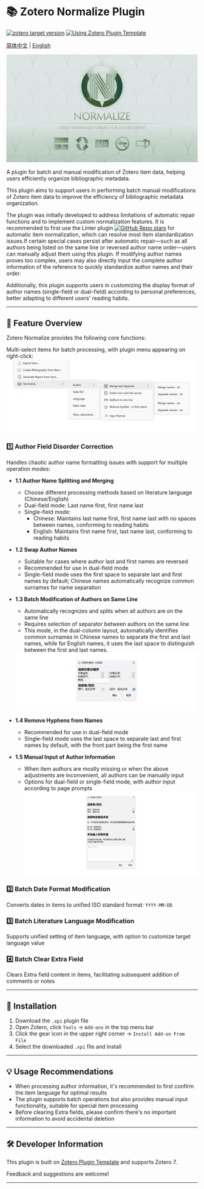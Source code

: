 # 📚 Zotero Normalize Plugin

[![zotero target version](https://img.shields.io/badge/Zotero-7-green?style=flat-square&logo=zotero&logoColor=CC2936)](https://www.zotero.org)
[![Using Zotero Plugin Template](https://img.shields.io/badge/Using-Zotero%20Plugin%20Template-blue?style=flat-square&logo=github)](https://github.com/windingwind/zotero-plugin-template)

[简体中文](../README.md) | [English](README-En.md)

  <img src="logo.jpg" alt="Plugin Logo" style="zoom:50%;" />

A plugin for batch and manual modification of Zotero item data, helping users efficiently organize bibliographic metadata.

This plugin aims to support users in performing batch manual modifications of Zotero item data to improve the efficiency of bibliographic metadata organization.

The plugin was initially developed to address limitations of automatic repair functions and to implement custom normalization features. It is recommended to first use the Linter plugin [![GitHub Repo stars](https://img.shields.io/github/stars/northword/zotero-format-metadata?label=zotero-format-metadata&style=flat-square)](https://github.com/northword/zotero-format-metadata) for automatic item normalization, which can resolve most item standardization issues.If certain special cases persist after automatic repair—such as all authors being listed on the same line or reversed author name order—users can manually adjust them using this plugin. If modifying author names proves too complex, users may also directly input the complete author information of the reference to quickly standardize author names and their order.

Additionally, this plugin supports users in customizing the display format of author names (single-field or dual-field) according to personal preferences, better adapting to different users' reading habits.

---

## 🧩 Feature Overview

Zotero Normalize provides the following core functions:

Multi-select items for batch processing, with plugin menu appearing on right-click:
<img src="fig_en.jpg" alt="Plugin Logo" style="zoom:50%;" />

### 1️⃣ Author Field Disorder Correction

Handles chaotic author name formatting issues with support for multiple operation modes:

- **1.1 Author Name Splitting and Merging**
  - Choose different processing methods based on literature language (Chinese/English)
  - Dual-field mode: Last name first, first name last
  - Single-field mode:
    - Chinese: Maintains last name first, first name last with no spaces between names, conforming to reading habits
    - English: Maintains first name first, last name last, conforming to reading habits

- **1.2 Swap Author Names**
  - Suitable for cases where author last and first names are reversed
  - Recommended for use in dual-field mode
  - Single-field mode uses the first space to separate last and first names by default; Chinese names automatically recognize common surnames for name separation

- **1.3 Batch Modification of Authors on Same Line**
  - Automatically recognizes and splits when all authors are on the same line
  - Requires selection of separator between authors on the same line
  - This mode, in the dual-column layout, automatically identifies common surnames in Chinese names to separate the first and last names, while for English names, it uses the last space to distinguish between the first and last names.

  <img src="oneline.jpg" alt="Plugin Logo" style="zoom:50%;" />

- **1.4 Remove Hyphens from Names**
  - Recommended for use in dual-field mode
  - Single-field mode uses the last space to separate last and first names by default, with the front part being the first name

- **1.5 Manual Input of Author Information**
  - When item authors are mostly missing or when the above adjustments are inconvenient, all authors can be manually input
  - Options for dual-field or single-field mode, with author input according to page prompts
    <img src="input.jpg" alt="Plugin Logo" style="zoom:50%;" />

### 2️⃣ Batch Date Format Modification

Converts dates in items to unified ISO standard format: `YYYY-MM-DD`

### 3️⃣ Batch Literature Language Modification

Supports unified setting of item language, with option to customize target language value

### 4️⃣ Batch Clear Extra Field

Clears Extra field content in items, facilitating subsequent addition of comments or notes

---

## 🚀 Installation

1. Download the `.xpi` plugin file
2. Open Zotero, click `Tools` → `Add-ons` in the top menu bar
3. Click the gear icon in the upper right corner → `Install Add-on From File`
4. Select the downloaded `.xpi` file and install

---

## 💡 Usage Recommendations

- When processing author information, it's recommended to first confirm the item language for optimal results
- The plugin supports batch operations but also provides manual input functionality, suitable for special item processing
- Before clearing Extra fields, please confirm there's no important information to avoid accidental deletion

---

## 🛠️ Developer Information

This plugin is built on [Zotero Plugin Template](https://github.com/windingwind/zotero-plugin-template) and supports Zotero 7.

Feedback and suggestions are welcome!

---
